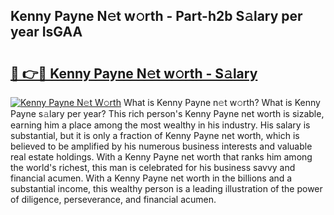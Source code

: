 ## Kenny Payne N𝚎t w𝚘rth - Part-h2b S𝚊lary per year IsGAA

# <h2><a href="http://gc4naz.nevu.top/?p=Kenny+Payne">🔗 👉🔴 Kenny Payne N𝚎t w𝚘rth - S𝚊lary</a></h2>

[![Kenny Payne N𝚎t W𝚘rth](https://i.imgur.com/Oavwk0R.jpeg)](http://gc4naz.nevu.top/?p=Kenny+Payne)
What is Kenny Payne n𝚎t w𝚘rth? What is Kenny Payne s𝚊lary per year?
This rich person's Kenny Payne net worth is sizable, earning him a place among the most wealthy in his industry. His salary is substantial, but it is only a fraction of Kenny Payne net worth, which is believed to be amplified by his numerous business interests and valuable real estate holdings. With a Kenny Payne net worth that ranks him among the world's richest, this man is celebrated for his business savvy and financial acumen. With a Kenny Payne net worth in the billions and a substantial income, this wealthy person is a leading illustration of the power of diligence, perseverance, and financial acumen.
